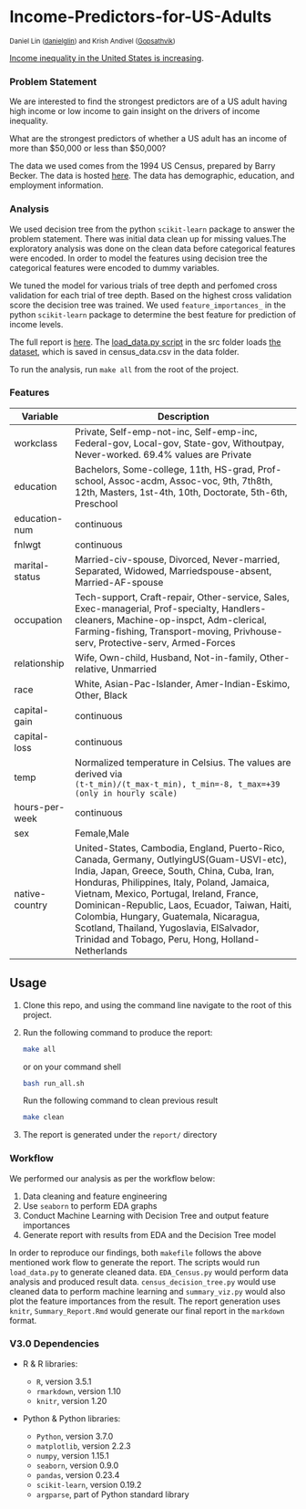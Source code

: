# Income-Predictors-for-US-Adults
<sup>Daniel Lin ([danielglin](https://github.com/danielglin)) and Krish Andivel ([Gopsathvik](https://github.com/Gopsathvik)) </sup>

[Income inequality in the United States is increasing](https://www.cnbc.com/2018/07/19/income-inequality-continues-to-grow-in-the-united-states.html).

### Problem Statement

We are interested to find the strongest predictors are of a US adult having high income or low income to 
gain insight on the drivers of income inequality.

What are the strongest predictors of whether a US adult has an income of more than $50,000 or less than $50,000?


The data we used comes from the 1994 US Census, prepared by Barry Becker.  The data is hosted [here](https://archive.ics.uci.edu/ml/datasets/Census+Income).
The data has demographic, education, and employment information.


### Analysis

We used decision tree from the python `scikit-learn` package to answer the problem statement. There was initial data clean up for missing values.The exploratory analysis was done on the clean data before categorical features were encoded. In order to model the features using decision tree the categorical features were encoded to dummy variables.

We tuned the model for various trials of tree depth and perfomed cross validation for each trial of tree depth. Based on the highest cross validation score the decision tree was trained. We used `feature_importances_` in the python `scikit-learn` package to determine the best feature for prediction of income levels. 


The full report is [here](https://github.com/UBC-MDS/Income-Predictors-for-US-Adults/blob/master/report/Summary_Report.md).
The [load_data.py script](https://github.com/UBC-MDS/Income-Predictors-for-US-Adults/blob/master/src/load_data.py) in the src folder loads [the dataset](https://github.com/UBC-MDS/Income-Predictors-for-US-Adults/blob/master/data/census_data.csv), which is saved in census_data.csv in the data folder.

To run the analysis, run `make all` from the root of the project.

### Features

 Variable   | Description                                                                                                                                                                                                                                                                                                   |
| ---------- | ------------------------------------------------------------------------------------------------------------------------------------------------------------------------------------------------------------------------------------------------------------------------------------------------------------- |
| workclass    | Private, Self-emp-not-inc, Self-emp-inc, Federal-gov, Local-gov, State-gov, Withoutpay, Never-worked. 69.4% values are Private                                                                                                                                                                                                                                                                                                 |
| education     | Bachelors, Some-college, 11th, HS-grad, Prof-school, Assoc-acdm, Assoc-voc, 9th, 7th8th, 12th, Masters, 1st-4th, 10th, Doctorate, 5th-6th, Preschool                                                                                                                                                                                                                                                                                                          |
| education-num     | continuous                                                                                                                                                                                                                                                               |
| fnlwgt        | continuous                                                                                                                                                                                                                                                                                        |
| marital-status       | Married-civ-spouse, Divorced, Never-married, Separated, Widowed, Marriedspouse-absent, Married-AF-spouse                                                                                                                                                                                                                                                                                             |
| occupation         | Tech-support, Craft-repair, Other-service, Sales, Exec-managerial, Prof-specialty, Handlers-cleaners, Machine-op-inspct, Adm-clerical, Farming-fishing, Transport-moving, Privhouse-serv, Protective-serv, Armed-Forces                                                                                                                                                                                                                                                                                               |
| relationship    | Wife, Own-child, Husband, Not-in-family, Other-relative, Unmarried                                                                                                                                                                                                                                                                              |
| race    | White, Asian-Pac-Islander, Amer-Indian-Eskimo, Other, Black                                                                                                                                                                                                                                                                                              |
| capital-gain| continuous                                                                                                                                                                                                                                                  |
| capital-loss | continuous  |
| temp       | Normalized temperature in Celsius. The values are derived via <br> `(t-t_min)/(t_max-t_min), t_min=-8, t_max=+39 (only in hourly scale)`                                                                                                                                                                      |
| hours-per-week      | continuous                                                                                                                                                             |
| sex        | Female,Male                                                                                                                                                                                                                                                     |
| native-country  | United-States, Cambodia, England, Puerto-Rico, Canada, Germany, OutlyingUS(Guam-USVI-etc), India, Japan, Greece, South, China, Cuba, Iran, Honduras, Philippines, Italy, Poland, Jamaica, Vietnam, Mexico, Portugal, Ireland, France, Dominican-Republic, Laos, Ecuador, Taiwan, Haiti, Colombia, Hungary, Guatemala, Nicaragua, Scotland, Thailand, Yugoslavia, ElSalvador, Trinidad and Tobago, Peru, Hong, Holland-Netherlands                                                                                                                                                                                                                                                     |

## Usage

1.  Clone this repo, and using the command line navigate to the root of this project.
2.  Run the following command to produce the report:

    ```sh
    make all
    ```

    or on your command shell

    ```sh
    bash run_all.sh
    ```

    Run the following command to clean previous result

    ```sh
    make clean
    ```


3.  The report is generated under the  `report/` directory

### Workflow

We performed our analysis as per the workflow below:

1.  Data cleaning and feature engineering
2.  Use `seaborn` to perform EDA graphs
2.  Conduct Machine Learning with Decision Tree and output feature importances
3.  Generate report with results from EDA and the Decision Tree model

In order to reproduce our findings, both `makefile` follows the above mentioned work flow to generate the report. The scripts would run `load_data.py` to generate cleaned data. `EDA_Census.py` would perform data analysis and produced result data. `census_decision_tree.py` would use cleaned data to perform machine learning and `summary_viz.py` would also plot the feature importances from the result. The report generation uses `knitr`, `Summary_Report.Rmd` would generate our final report in the `markdown` format.

### V3.0 Dependencies
- R & R libraries:
    - `R`, version 3.5.1
    - `rmarkdown`, version 1.10
    - `knitr`, version 1.20
   
- Python & Python libraries:
    - `Python`, version 3.7.0
    - `matplotlib`, version 2.2.3
    - `numpy`, version 1.15.1
    - `seaborn`, version 0.9.0
    - `pandas`, version 0.23.4
    - `scikit-learn`, version 0.19.2
    - `argparse`, part of Python standard library
